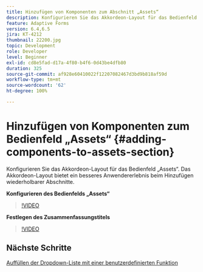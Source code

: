 ```yaml
---
title: Hinzufügen von Komponenten zum Abschnitt „Assets“
description: Konfigurieren Sie das Akkordeon-Layout für das Bedienfeld „Assets“. Das Akkordeon-Layout bietet ein besseres Anwendererlebnis beim Hinzufügen wiederholbarer Abschnitte.
feature: Adaptive Forms
version: 6.4,6.5
jira: KT-4212
thumbnail: 22200.jpg
topic: Development
role: Developer
level: Beginner
exl-id: cd8e5fad-d17a-4f80-b4f6-0d43be4dfb80
duration: 325
source-git-commit: af928e60410022f12207082467d3bd9b818af59d
workflow-type: tm+mt
source-wordcount: '62'
ht-degree: 100%

---
```


# Hinzufügen von Komponenten zum Bedienfeld „Assets“ {#adding-components-to-assets-section}

Konfigurieren Sie das Akkordeon-Layout für das Bedienfeld „Assets“. Das Akkordeon-Layout bietet ein besseres Anwendererlebnis beim Hinzufügen wiederholbarer Abschnitte.

**Konfigurieren des Bedienfelds „Assets“**

>[!VIDEO](https://video.tv.adobe.com/v/22200?quality=12&learn=on)

**Festlegen des Zusammenfassungstitels**
>[!VIDEO](https://video.tv.adobe.com/v/28387?quality=12&learn=on)

## Nächste Schritte

[Auffüllen der Dropdown-Liste mit einer benutzerdefinierten Funktion](./using-custom-functions-and-code-editor.md)

